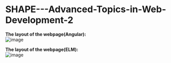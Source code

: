 # SHAPE---Advanced-Topics-in-Web-Development-2

**The layout of the webpage(Angular):** <br>
![image](https://user-images.githubusercontent.com/86401891/123266084-45ba9600-d52e-11eb-85db-e0d9d0111ec1.png)

**The layout of the webpage(ELM):** <br>
![image](https://user-images.githubusercontent.com/86401891/123267185-4e5f9c00-d52f-11eb-99d9-9d618429fec2.png)

